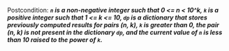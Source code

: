 Postcondition: ***`n` is a non-negative integer such that 0 <= n < 10^k, `k` is a positive integer such that 1 <= k <= 10, `dp` is a dictionary that stores previously computed results for pairs (n, k), `k` is greater than 0, the pair (n, k) is not present in the dictionary `dp`, and the current value of `n` is less than 10 raised to the power of `k`.***